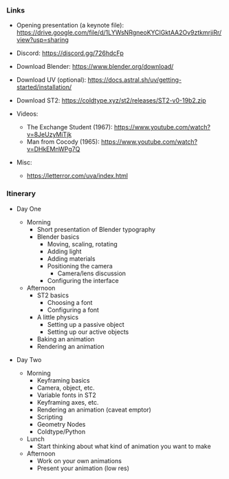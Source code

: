 ### Links

- Opening presentation (a keynote file): https://drive.google.com/file/d/1LYWsNRgneoKYClGktAA2Ov9ztkmrjiRr/view?usp=sharing

- Discord: https://discord.gg/726hdcFp

- Download Blender: https://www.blender.org/download/

- Download UV (optional): https://docs.astral.sh/uv/getting-started/installation/

- Download ST2: https://coldtype.xyz/st2/releases/ST2-v0-19b2.zip

- Videos:
    - The Exchange Student (1967): https://www.youtube.com/watch?v=8JeUzyMiTjk
    - Man from Cocody (1965): https://www.youtube.com/watch?v=DHkEMnWPg7Q

- Misc:
    - https://letterror.com/uva/index.html


### Itinerary

- Day One
    - Morning
        - Short presentation of Blender typography
        - Blender basics
            - Moving, scaling, rotating
            - Adding light
            - Adding materials
            - Positioning the camera
                - Camera/lens discussion
            - Configuring the interface
    - Afternoon
        - ST2 basics
            - Choosing a font
            - Configuring a font
        - A little physics
            - Setting up a passive object
            - Setting up our active objects
        - Baking an animation
        - Rendering an animation

- Day Two
    - Morning
        - Keyframing basics
        - Camera, object, etc.
        - Variable fonts in ST2
        - Keyframing axes, etc.
        - Rendering an animation (caveat emptor)
        - Scripting
        - Geometry Nodes
        - Coldtype/Python
    - Lunch
        - Start thinking about what kind of animation you want to make
    - Afternoon
        - Work on your own animations
        - Present your animation (low res)
